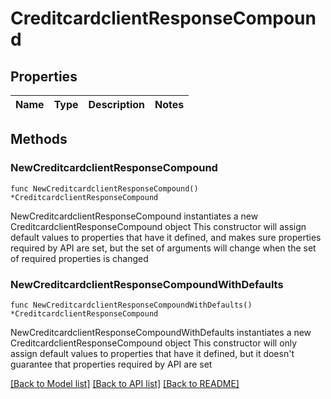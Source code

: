 # CreditcardclientResponseCompound

## Properties

Name | Type | Description | Notes
------------ | ------------- | ------------- | -------------

## Methods

### NewCreditcardclientResponseCompound

`func NewCreditcardclientResponseCompound() *CreditcardclientResponseCompound`

NewCreditcardclientResponseCompound instantiates a new CreditcardclientResponseCompound object
This constructor will assign default values to properties that have it defined,
and makes sure properties required by API are set, but the set of arguments
will change when the set of required properties is changed

### NewCreditcardclientResponseCompoundWithDefaults

`func NewCreditcardclientResponseCompoundWithDefaults() *CreditcardclientResponseCompound`

NewCreditcardclientResponseCompoundWithDefaults instantiates a new CreditcardclientResponseCompound object
This constructor will only assign default values to properties that have it defined,
but it doesn't guarantee that properties required by API are set


[[Back to Model list]](../README.md#documentation-for-models) [[Back to API list]](../README.md#documentation-for-api-endpoints) [[Back to README]](../README.md)


